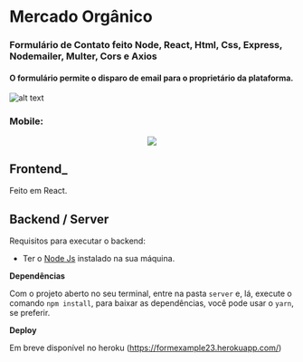 # Mercado Orgânico 
### Formulário de Contato feito Node, React, Html, Css, Express, Nodemailer, Multer, Cors e Axios

#### O formulário permite o disparo de email para o proprietário da plataforma.

![alt text](https://i.imgur.com/xCSEiX8.png) 

### Mobile:

<p align="center">
  <img src="https://i.imgur.com/Q1yGJDN.png?1" />
</p>

## Frontend_

Feito em React.

## Backend / Server

Requisitos para executar o backend:

- Ter o [Node Js](https://nodejs.org/en/) instalado na sua máquina.

**Dependências**

Com o projeto aberto no seu terminal, entre na pasta `server` e, lá, execute o comando `npm install`, para baixar as dependências, você pode usar o `yarn`, se preferir.

**Deploy**

Em breve disponível no heroku (https://formexample23.herokuapp.com/)
